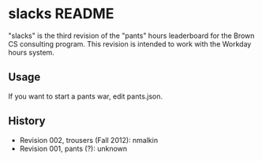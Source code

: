 slacks README
=============
"slacks" is the third revision of the "pants" hours leaderboard for the Brown
CS consulting program. This revision is intended to work with the Workday hours
system.

Usage
-----
If you want to start a pants war, edit pants.json.

History
-------
* Revision 002, trousers (Fall 2012): nmalkin
* Revision 001, pants (?): unknown

